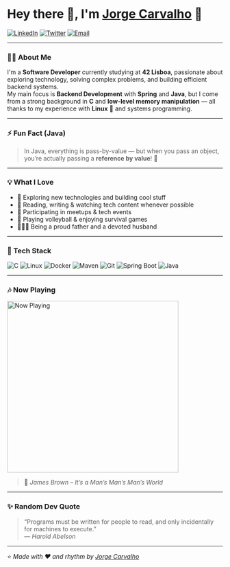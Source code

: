 # Hey there 👋, I'm [**Jorge Carvalho**](https://github.com/devjorginho) 💙

[![LinkedIn](https://img.shields.io/badge/LinkedIn-0A66C2?style=for-the-badge&logo=linkedin&logoColor=white)](https://linkedin.com/in/devjorginho)
[![Twitter](https://img.shields.io/badge/Twitter-1DA1F2?style=for-the-badge&logo=twitter&logoColor=white)](https://twitter.com/jorginhoswe)
[![Email](https://img.shields.io/badge/Email-D14836?style=for-the-badge&logo=gmail&logoColor=white)](mailto:jcarvalho.swe@gmail.com)

---

### 👨‍💻 About Me

I'm a **Software Developer** currently studying at **42 Lisboa**, passionate about exploring technology, solving complex problems, and building efficient backend systems.  
My main focus is **Backend Development** with **Spring** and **Java**, but I come from a strong background in **C** and **low-level memory manipulation** — all thanks to my experience with **Linux** 🐧 and systems programming.

---

### ⚡ Fun Fact (Java)
> In Java, everything is pass-by-value — but when you pass an object, you’re actually passing a **reference by value**! 🧠

---

### 💡 What I Love

- 🧠 Exploring new technologies and building cool stuff  
- 📰 Reading, writing & watching tech content whenever possible  
- 🍕 Participating in meetups & tech events  
- 🏐 Playing volleyball & enjoying survival games  
- 👨‍👩‍👧 Being a proud father and a devoted husband  

---

### 🧰 Tech Stack

![C](https://img.shields.io/badge/C-00599C?style=for-the-badge&logo=c&logoColor=white)
![Linux](https://img.shields.io/badge/Linux-FCC624?style=for-the-badge&logo=linux&logoColor=black)
![Docker](https://img.shields.io/badge/Docker-2496ED?style=for-the-badge&logo=docker&logoColor=white)
![Maven](https://img.shields.io/badge/Maven-C71A36?style=for-the-badge&logo=apache-maven&logoColor=white)
![Git](https://img.shields.io/badge/Git-F05032?style=for-the-badge&logo=git&logoColor=white)
![Spring Boot](https://img.shields.io/badge/Spring%20Boot-6DB33F?style=for-the-badge&logo=springboot&logoColor=white)
![Java](https://img.shields.io/badge/Java-ED8B00?style=for-the-badge&logo=java&logoColor=white)

---

### 🎶 Now Playing

<a href="https://SEU_HOST/api/spotify?theme=dark&spin=true&eq_color=rainbow">
  <img src="https://SEU_HOST/api/spotify?theme=dark&spin=true&eq_color=rainbow" width="400" alt="Now Playing"/>
</a>

> 🎵 *James Brown – It’s a Man’s Man’s Man’s World*

---

### ✨ Random Dev Quote

> “Programs must be written for people to read, and only incidentally for machines to execute.”  
> — *Harold Abelson*

---

⭐ *Made with ❤️ and rhythm by [Jorge Carvalho](https://github.com/devjorginho)*
